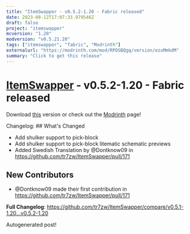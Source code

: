 ```yaml
---
title: "ItemSwapper - v0.5.2-1.20 - Fabric released"
date: 2023-08-12T17:07:33.979546Z
draft: false
project: "itemswapper"
mcversion: "1.20"
modversion: "v0.5.21.20"
tags: ["itemswapper", "fabric", "Modrinth"]
externalurl: "https://modrinth.com/mod/RPOSBQgq/version/ezuMmkdM"
summary: "Click to get this release"
---
```

# [ItemSwapper](/project/itemswapper) - v0.5.2-1.20 - Fabric released
Download [this](https://modrinth.com/mod/RPOSBQgq/version/ezuMmkdM) version or check out the [Modrinth](https://modrinth.com/mod/RPOSBQgq) page!

Changelog: ## What's Changed
* Add shulker support to pick-block
* Add shulker support to pick-block litematic schematic previews
* Added Swedish Translation by @Dontknow09 in https://github.com/tr7zw/ItemSwapper/pull/171

## New Contributors
* @Dontknow09 made their first contribution in https://github.com/tr7zw/ItemSwapper/pull/171

**Full Changelog**: https://github.com/tr7zw/ItemSwapper/compare/v0.5.1-1.20...v0.5.2-1.20

Autogenerated post!
